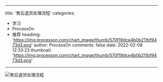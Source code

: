 
---
title: '售后退货处理流程'
categories: 
 - 学习
 - ProcessOn
 - 推荐
headimg: 'https://img.processon.com/chart_image/thumb/570f19dce4b0b211bf9473d3.png'
author: ProcessOn
comments: false
date: 2022-02-08 12:33:23
thumbnail: 'https://img.processon.com/chart_image/thumb/570f19dce4b0b211bf9473d3.png'
---

<div>   
<img class="thumb" alt="售后退货处理流程" src="https://img.processon.com/chart_image/thumb/570f19dce4b0b211bf9473d3.png" referrerpolicy="no-referrer">
<p></p>  
</div>
            